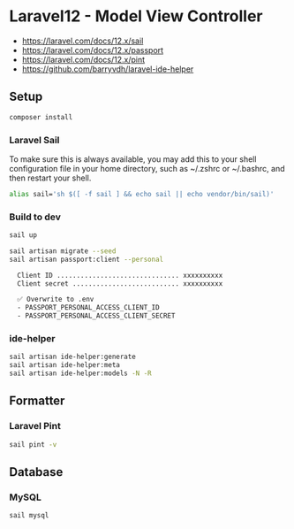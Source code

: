 # Laravel12 - Model View Controller

- https://laravel.com/docs/12.x/sail
- https://laravel.com/docs/12.x/passport
- https://laravel.com/docs/12.x/pint
- https://github.com/barryvdh/laravel-ide-helper

## Setup
```sh
composer install
```

### Laravel Sail

To make sure this is always available, you may add this to your shell configuration file in your home directory, such as ~/.zshrc or ~/.bashrc, and then restart your shell.

```sh
alias sail='sh $([ -f sail ] && echo sail || echo vendor/bin/sail)'
```

### Build to dev

```sh
sail up

sail artisan migrate --seed
sail artisan passport:client --personal

  Client ID ............................... xxxxxxxxxx  
  Client secret ........................... xxxxxxxxxx

  ✅️ Overwrite to .env
  - PASSPORT_PERSONAL_ACCESS_CLIENT_ID
  - PASSPORT_PERSONAL_ACCESS_CLIENT_SECRET
```

### ide-helper
```sh
sail artisan ide-helper:generate
sail artisan ide-helper:meta
sail artisan ide-helper:models -N -R
```

## Formatter

### Laravel Pint
```sh
sail pint -v
```

## Database

### MySQL
```sh
sail mysql
```

